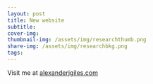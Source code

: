 ```yaml
---
layout: post
title: New website
subtitle: 
cover-img: 
thumbnail-img: /assets/img/researchthumb.png
share-img: /assets/img/researchbkg.png
tags: 
---
```


Visit me at [alexanderjgiles.com]('https://www.alexanderjgiles.com')
